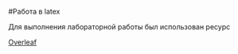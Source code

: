 #Работа в latex

Для выполнения лабораторной работы был использован ресурс

[Overleaf](https://example.com) 




